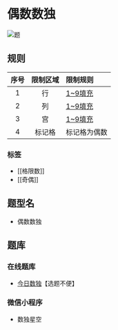 # 偶数数独

![题](https://cn.sudoku.today/pic/02/even40/38088_105616.png)

## 规则

| 序号  | 限制区域 | 限制规则    |
|:---:|:----:|:--------|
|  1  |  行   | [1~9填充] |
|  2  |  列   | [1~9填充] |
|  3  |  宫   | [1~9填充] |
|  4  | 标记格  | 标记格为偶数  |

### 标签

- [[格限数]]
- [[奇偶]]

## 题型名

- 偶数数独

## 题库

### 在线题库

- [今日数独]【选题不便】

### 微信小程序

- 数独星空

[1~9填充]: ../../../../rules.md#1to9填充

[今日数独]: https://cn.sudoku.today/g-even-sudoku/
